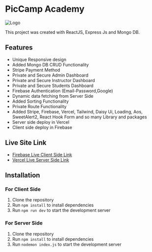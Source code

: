 # PicCamp Academy

![Logo](https://i.ibb.co/CQVKS6y/dslr-camera.png)

This project was created with ReactJS, Express Js and Mongo DB.

## Features

- Unique Responsive design
- Added Mongo DB CRUD Functionality
- Stripe Payment Method
- Private and Secure Admin Dashboard
- Private and Secure Instructor Dashboard
- Private and Secure Students Dashboard
- Firebase Authentication (Email-Password,Google)
- Dynamic data fetching from Server Side
- Added Sorting Functionality
- Private Route Functionality
- Added Stripe, Firebase, Vercel, Tailwind, Daisy Ui, Loading, Aos, SweetAlert2, React Hook Form and so many Library and packages
- Server side deploy in Vercel
- Client side deploy in Firebase

## Live Site Link

- [Firebase Live Client Side Link](https://pic-camp-academy.web.app/)
- [Vercel Live Server Side Link](https://pic-camp-academy-server.vercel.app/)

## Installation

### For Client Side

1. Clone the repository
2. Run `npm install` to install dependencies
3. Run `npm run dev` to start the development server


### For Server Side

1. Clone the repository
2. Run `npm install` to install dependencies
3. Run `nodemon index.js` to start the development server